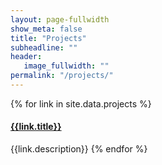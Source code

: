 ```yaml
---
layout: page-fullwidth
show_meta: false
title: "Projects"
subheadline: ""
header:
   image_fullwidth: ""
permalink: "/projects/"
---
```


{% for link in site.data.projects %}
#### [{{link.title}}]({{site.improve_content}}/{{link.name}})
  {{link.description}}
{% endfor %}
